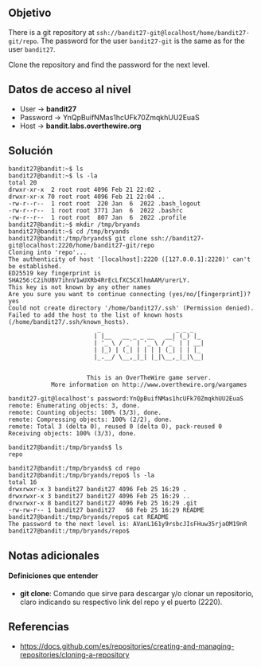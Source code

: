 ## Objetivo

There is a git repository at `ssh://bandit27-git@localhost/home/bandit27-git/repo`. The password for the user `bandit27-git` is the same as for the user `bandit27`.

Clone the repository and find the password for the next level.

## Datos de acceso al nivel

-   User -> **bandit27**
-   Password -> YnQpBuifNMas1hcUFk70ZmqkhUU2EuaS
-   Host -> **bandit.labs.overthewire.org**

## Solución
```
bandit27@bandit:~$ ls
bandit27@bandit:~$ ls -la
total 20
drwxr-xr-x  2 root root 4096 Feb 21 22:02 .
drwxr-xr-x 70 root root 4096 Feb 21 22:04 ..
-rw-r--r--  1 root root  220 Jan  6  2022 .bash_logout
-rw-r--r--  1 root root 3771 Jan  6  2022 .bashrc
-rw-r--r--  1 root root  807 Jan  6  2022 .profile
bandit27@bandit:~$ mkdir /tmp/bryands
bandit27@bandit:~$ cd /tmp/bryands
bandit27@bandit:/tmp/bryands$ git clone ssh://bandit27-git@localhost:2220/home/bandit27-git/repo
Cloning into 'repo'...
The authenticity of host '[localhost]:2220 ([127.0.0.1]:2220)' can't be established.
ED25519 key fingerprint is SHA256:C2ihUBV7ihnV1wUXRb4RrEcLfXC5CXlhmAAM/urerLY.
This key is not known by any other names
Are you sure you want to continue connecting (yes/no/[fingerprint])? yes
Could not create directory '/home/bandit27/.ssh' (Permission denied).
Failed to add the host to the list of known hosts (/home/bandit27/.ssh/known_hosts).
                         _                     _ _ _
                        | |__   __ _ _ __   __| (_) |_
                        | '_ \ / _` | '_ \ / _` | | __|
                        | |_) | (_| | | | | (_| | | |_
                        |_.__/ \__,_|_| |_|\__,_|_|\__|


                      This is an OverTheWire game server.
            More information on http://www.overthewire.org/wargames

bandit27-git@localhost's password:YnQpBuifNMas1hcUFk70ZmqkhUU2EuaS
remote: Enumerating objects: 3, done.
remote: Counting objects: 100% (3/3), done.
remote: Compressing objects: 100% (2/2), done.
remote: Total 3 (delta 0), reused 0 (delta 0), pack-reused 0
Receiving objects: 100% (3/3), done.

bandit27@bandit:/tmp/bryands$ ls
repo

bandit27@bandit:/tmp/bryands$ cd repo
bandit27@bandit:/tmp/bryands/repo$ ls -la
total 16
drwxrwxr-x 3 bandit27 bandit27 4096 Feb 25 16:29 .
drwxrwxr-x 3 bandit27 bandit27 4096 Feb 25 16:29 ..
drwxrwxr-x 8 bandit27 bandit27 4096 Feb 25 16:29 .git
-rw-rw-r-- 1 bandit27 bandit27   68 Feb 25 16:29 README
bandit27@bandit:/tmp/bryands/repo$ cat README
The password to the next level is: AVanL161y9rsbcJIsFHuw35rjaOM19nR
bandit27@bandit:/tmp/bryands/repo$
```
## Notas adicionales

#### Definiciones que entender
- **git clone**: Comando que sirve para descargar y/o clonar un repositorio, claro indicando su respectivo link del repo y el puerto (2220).

## Referencias
- https://docs.github.com/es/repositories/creating-and-managing-repositories/cloning-a-repository